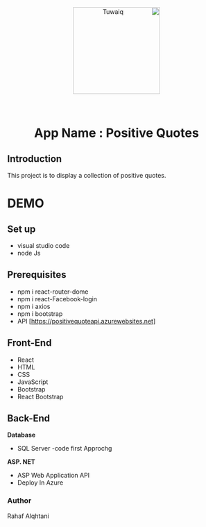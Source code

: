    <div dir="rtl" align="Center" >
   <img src="https://i.ibb.co/SV2BSn5/tuwaiq.png" alt="Tuwaiq" style="center"      width ="200">
   </div> 
   <br>
   <br>
  
  #  <div dir="rtl" align="Center" > App Name : Positive Quotes  </div>

 ##  Introduction
 This project is to display a collection of positive quotes.
  <div dir=rtl></div>

  # DEMO

 ## Set up
 - visual studio code
 -  node Js
 ## Prerequisites
-  npm i  react-router-dome
- npm i  react-Facebook-login
- npm i axios
- npm i bootstrap
- API [https://positivequoteapi.azurewebsites.net]
##  Front-End
- React
- HTML
- CSS
- JavaScript
- Bootstrap
- React Bootstrap
##  Back-End
**Database**
- SQL Server -code first Approchg

**ASP. NET**
- ASP Web Application API
- Deploy In Azure
###  Author
 Rahaf Alqhtani
##
